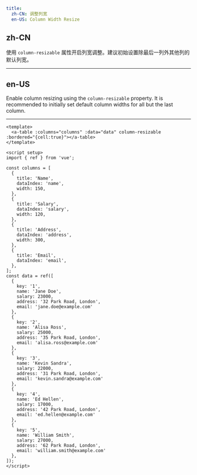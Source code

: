 ```yaml
title:
  zh-CN: 调整列宽
  en-US: Column Width Resize
```

## zh-CN

使用 `column-resizable` 属性开启列宽调整。建议初始设置除最后一列外其他列的默认列宽。

---

## en-US

Enable column resizing using the `column-resizable` property. It is recommended to initially set default column widths for all but the last column.

---

```vue
<template>
  <a-table :columns="columns" :data="data" column-resizable :bordered="{cell:true}"></a-table>
</template>

<script setup>
import { ref } from 'vue';

const columns = [
  {
    title: 'Name',
    dataIndex: 'name',
    width: 150,
  },
  {
    title: 'Salary',
    dataIndex: 'salary',
    width: 120,
  },
  {
    title: 'Address',
    dataIndex: 'address',
    width: 300,
  },
  {
    title: 'Email',
    dataIndex: 'email',
  },
];
const data = ref([
  {
    key: '1',
    name: 'Jane Doe',
    salary: 23000,
    address: '32 Park Road, London',
    email: 'jane.doe@example.com'
  },
  {
    key: '2',
    name: 'Alisa Ross',
    salary: 25000,
    address: '35 Park Road, London',
    email: 'alisa.ross@example.com'
  },
  {
    key: '3',
    name: 'Kevin Sandra',
    salary: 22000,
    address: '31 Park Road, London',
    email: 'kevin.sandra@example.com'
  },
  {
    key: '4',
    name: 'Ed Hellen',
    salary: 17000,
    address: '42 Park Road, London',
    email: 'ed.hellen@example.com'
  },
  {
    key: '5',
    name: 'William Smith',
    salary: 27000,
    address: '62 Park Road, London',
    email: 'william.smith@example.com'
  },
]);
</script>
```

